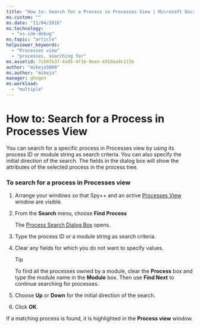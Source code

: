 ```yaml
---
title: "How to: Search for a Process in Processes View | Microsoft Docs"
ms.custom: ""
ms.date: "11/04/2016"
ms.technology: 
  - "vs-ide-debug"
ms.topic: "article"
helpviewer_keywords: 
  - "Processes view"
  - "processes, searching for"
ms.assetid: 7cb97b37-4a95-4f1b-9eee-4910aa9c115b
author: "mikejo5000"
ms.author: "mikejo"
manager: ghogen
ms.workload: 
  - "multiple"
---
```

# How to: Search for a Process in Processes View
You can search for a specific process in Processes view by using its process ID or module string as search criteria. You can also specify the initial direction of the search. The fields in the dialog box will show the attributes of the selected process in the process tree.  
  
### To search for a process in Processes view  
  
1.  Arrange your windows so that Spy++ and an active [Processes View](../debugger/processes-view.md) window are visible.  
  
2.  From the **Search** menu, choose **Find Process**  
  
     The [Process Search Dialog Box](../debugger/process-search-dialog-box.md) opens.  
  
3.  Type the process ID or a module string as search criteria.  
  
4.  Clear any fields for which you do not want to specify values.  
  
    > [!TIP]
    >  To find all the processes owned by a module, clear the **Process** box and type the module name in the **Module** box. Then use **Find Next** to continue searching for processes.  
  
5.  Choose **Up** or **Down** for the initial direction of the search.  
  
6.  Click **OK**.  
  
 If a matching process is found, it is highlighted in the **Process view** window.